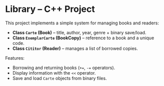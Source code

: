 # Library – C++ Project

This project implements a simple system for managing books and readers:

* **Class `Carte` (Book)** – title, author, year, genre + binary save/load.
* **Class `ExemplarCarte` (BookCopy)** – reference to a book and a unique code.
* **Class `Cititor` (Reader)** – manages a list of borrowed copies.

Features:

* Borrowing and returning books (`+=`, `-=` operators).
* Display information with the `<<` operator.
* Save and load `Carte` objects from binary files.



